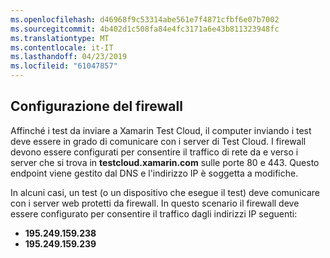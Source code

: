 ```yaml
---
ms.openlocfilehash: d46968f9c53314abe561e7f4871cfbf6e07b7002
ms.sourcegitcommit: 4b402d1c508fa84e4fc3171a6e43b811323948fc
ms.translationtype: MT
ms.contentlocale: it-IT
ms.lasthandoff: 04/23/2019
ms.locfileid: "61047857"
---
```

## <a name="firewall-configuration"></a>Configurazione del firewall

Affinché i test da inviare a Xamarin Test Cloud, il computer inviando i test deve essere in grado di comunicare con i server di Test Cloud. I firewall devono essere configurati per consentire il traffico di rete da e verso i server che si trova in **testcloud.xamarin.com** sulle porte 80 e 443. Questo endpoint viene gestito dal DNS e l'indirizzo IP è soggetta a modifiche. 

In alcuni casi, un test (o un dispositivo che esegue il test) deve comunicare con i server web protetti da firewall. In questo scenario il firewall deve essere configurato per consentire il traffico dagli indirizzi IP seguenti:

* **195.249.159.238**
* **195.249.159.239**
